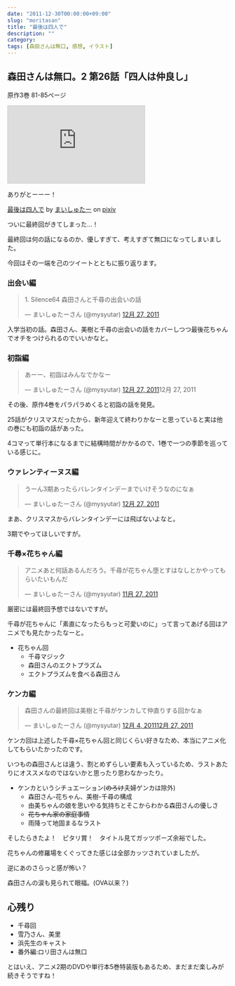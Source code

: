 ```yaml
---
date: "2011-12-30T00:00:00+09:00"
slug: "moritasan"
title: "最後は四人で"
description: ""
category: 
tags: [森田さんは無口, 感想, イラスト]
---
```


## 森田さんは無口。2 第26話「四人は仲良し」

原作3巻 81-85ページ

<iframe src="http://ext.nicovideo.jp/thumb/1323863376" style="border: 1px solid rgb(204, 204, 204);" frameborder="0" height="176" scrolling="no" width="312">&amp;amp;amp;amp;amp;amp;amp;amp;amp;amp;amp;lt;a href="http://www.nicovideo.jp/watch/1323863376"&amp;amp;amp;amp;amp;amp;amp;amp;amp;amp;amp;gt;【ニコニコ動画】森田さんは無口。2　第26話「四人は仲良し」&amp;amp;amp;amp;amp;amp;amp;amp;amp;amp;amp;lt;/a&amp;amp;amp;amp;amp;amp;amp;amp;amp;amp;amp;gt;</iframe>

ありがとーーー！

<script src="http://source.pixiv.net/source/embed.js" data-id="24016612_67ea3a3e711674e0b7960c6a3828267f" data-size="medium" data-border="on" charset="utf-8"></script><noscript><p><a href="http://www.pixiv.net/member_illust.php?mode=medium&illust_id=24016612" target="_blank">最後は四人で</a> by <a href="http://www.pixiv.net/member.php?id=1432163" target="_blank">まいしゅたー</a> on <a href="http://www.pixiv.net/" target="_blank">pixiv</a></p></noscript>

ついに最終回がきてしまった…！

最終回は何の話になるのか、優しすぎて、考えすぎて無口になってしまいました。

今回はその一端を己のツイートとともに振り返ります。

### 出会い編

<blockquote class="twitter-tweet" lang="ja"><p>1. Silence64 森田さんと千尋の出会いの話</p>— まいしゅたーさん (@mysyutar) <a href="https://twitter.com/mysyutar/status/151616426057285632" data-datetime="2011-12-27T10:52:37+00:00">12月 27, 2011</a></blockquote>

入学当初の話。森田さん、美樹と千尋の出会いの話をカバーしつつ最後花ちゃんでオチをつけられるのでいいかなと。

### 初詣編

<blockquote class="twitter-tweet" lang="ja"><p>あーー、初詣はみんなでかなー</p>— まいしゅたーさん (@mysyutar) <a href="https://twitter.com/mysyutar/status/151617255560589312" data-datetime="2011-12-27T10:55:45+00:00">12月 27, 2011</a></7T11:13:57+00:00">12月 27, 2011</a></blockquote>

その後、原作4巻をパラパラめくると初詣の話を発見。

25話がクリスマスだったから、新年迎えて終わりかなーと思っていると実は他の巻にも初詣の話があった。

4コマって単行本になるまでに結構時間がかかるので、1巻で一つの季節を巡っている感じに。

### ウァレンティーヌス編

<blockquote class="twitter-tweet" lang="ja"><p>うーん3期あったらバレンタインデーまでいけそうなのになぁ</p>— まいしゅたーさん (@mysyutar) <a href="https://twitter.com/mysyutar/status/151617894139179008" data-datetime="2011-12-27T10:58:17+00:00">12月 27, 2011</a></blockquote>

まあ、クリスマスからバレンタインデーには飛ばないよなと。

3期でやってほしいですが。

### 千尋×花ちゃん編

<blockquote class="twitter-tweet" lang="ja"><p>アニメあと何話あるんだろう。千尋が花ちゃん堕とすはなしとかやってもらいたいもんだ</p>— まいしゅたーさん (@mysyutar) <a href="https://twitter.com/mysyutar/status/140801077770588162" data-datetime="2011-11-27T14:36:07+00:00">11月 27, 2011</a></blockquote>

厳密には最終回予想ではないですが。

千尋が花ちゃんに「素直になったらもっと可愛いのに」って言ってあげる回はアニメでも見たかったなーと。

- 花ちゃん回
  - 千尋マジック
  - 森田さんのエクトプラズム
  - エクトプラズムを食べる森田さん

### ケンカ編

<blockquote class="twitter-tweet" lang="ja"><p>森田さんの最終回は美樹と千尋がケンカして仲直りする回かなぁ</p>— まいしゅたーさん (@mysyutar) <a href="https://twitter.com/mysyutar/status/143478397740396545" data-datetime="2011-12-04T23:54:50+00:00">12月 4, 2011</17:10+00:00">12月 27, 2011</a></blockquote>

ケンカ回は上述した千尋×花ちゃん回と同じくらい好きなため、本当にアニメ化してもらいたかったのです。

いつもの森田さんとは違う、割とめずらしい要素も入っているため、ラストあたりにオススメなのではないかと思ったり思わなかったり。

- ケンカというシチュエーション(<del>のろけ</del>夫婦ゲンカは除外)
  - 森田さん-花ちゃん、美樹-千尋の構成
  - 由美ちゃんの娘を思いやる気持ちとそこからわかる森田さんの優しさ
  - <del>花ちゃん家の家庭事情</del>
  - 雨降って地固まるなラスト

そしたらきたよ！　ピタリ賞！　タイトル見てガッツポーズ余裕でした。

花ちゃんの修羅場をくぐってきた感じは全部カッツされていましたが。

逆にあのさらっと感が怖い？

森田さんの涙も見られて眼福。(OVA以来？)

## 心残り

- 千尋回
- 雪乃さん、美里
- 浜先生のキャスト
- 番外編:ロリ田さんは無口

とはいえ、アニメ2期のDVDや単行本5巻特装版もあるため、まだまだ楽しみが続きそうですね！
